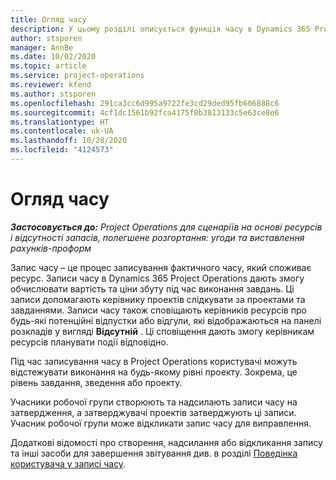```yaml
---
title: Огляд часу
description: У цьому розділі описується функція часу в Dynamics 365 Project Operations.
author: stsporen
manager: AnnBe
ms.date: 10/02/2020
ms.topic: article
ms.service: project-operations
ms.reviewer: kfend
ms.author: stsporen
ms.openlocfilehash: 291ca3cc6d995a9722fe3cd29ded95fb606888c6
ms.sourcegitcommit: 4cf1dc1561b92fca4175f0b3813133c5e63ce8e6
ms.translationtype: HT
ms.contentlocale: uk-UA
ms.lasthandoff: 10/28/2020
ms.locfileid: "4124573"
---
```

# <a name="time-overview"></a>Огляд часу

_**Застосовується до:** Project Operations для сценаріїв на основі ресурсів і відсутності запасів, полегшене розгортання: угоди та виставлення рахунків-проформ_

Запис часу – це процес записування фактичного часу, який споживає ресурс. Записи часу в Dynamics 365 Project Operations дають змогу обчислювати вартість та ціни збуту під час виконання завдань. Ці записи допомагають керівнику проектів слідкувати за проектами та завданнями. Записи часу також сповіщають керівників ресурсів про будь-які потенційні відпустки або відгули, які відображаються на панелі розкладів у вигляді **Відсутній** . Ці сповіщення дають змогу керівникам ресурсів планувати події відповідно.

Під час записування часу в Project Operations користувачі можуть відстежувати виконання на будь-якому рівні проекту. Зокрема, це рівень завдання, зведення або проекту.

Учасники робочої групи створюють та надсилають записи часу на затвердження, а затверджувачі проектів затверджують ці записи. Учасник робочої групи може відкликати запис часу для виправлення.

Додаткові відомості про створення, надсилання або відкликання запису та інші засоби для завершення звітування див. в розділі [Поведінка користувача у записі часу](ui-behavior-time.md).

